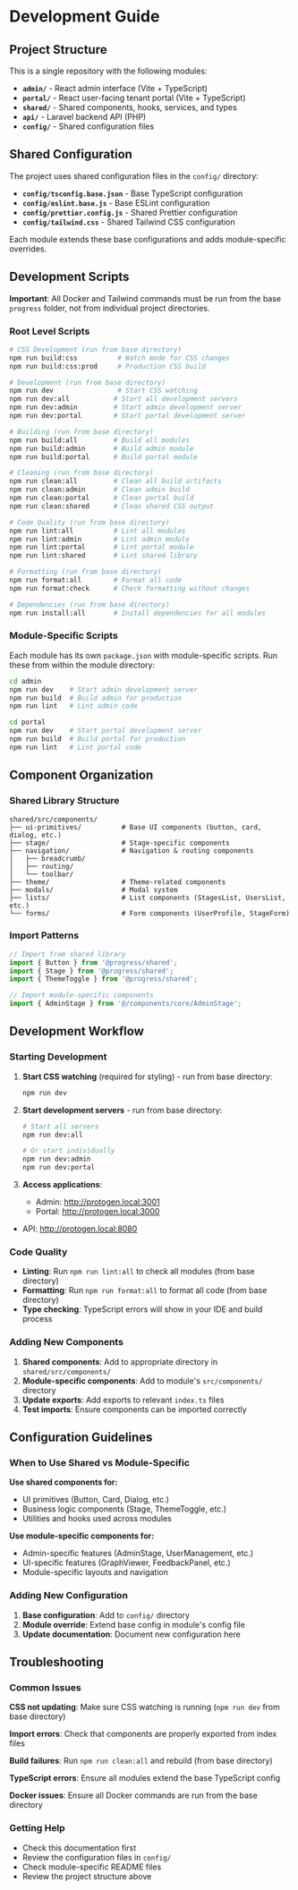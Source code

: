 # Development Guide

## Project Structure

This is a single repository with the following modules:

- **`admin/`** - React admin interface (Vite + TypeScript)
- **`portal/`** - React user-facing tenant portal (Vite + TypeScript) 
- **`shared/`** - Shared components, hooks, services, and types
- **`api/`** - Laravel backend API (PHP)
- **`config/`** - Shared configuration files

## Shared Configuration

The project uses shared configuration files in the `config/` directory:

- **`config/tsconfig.base.json`** - Base TypeScript configuration
- **`config/eslint.base.js`** - Base ESLint configuration  
- **`config/prettier.config.js`** - Shared Prettier configuration
- **`config/tailwind.css`** - Shared Tailwind CSS configuration

Each module extends these base configurations and adds module-specific overrides.

## Development Scripts

**Important**: All Docker and Tailwind commands must be run from the base `progress` folder, not from individual project directories.

### Root Level Scripts

```bash
# CSS Development (run from base directory)
npm run build:css          # Watch mode for CSS changes
npm run build:css:prod     # Production CSS build

# Development (run from base directory)
npm run dev                # Start CSS watching
npm run dev:all           # Start all development servers
npm run dev:admin         # Start admin development server
npm run dev:portal        # Start portal development server

# Building (run from base directory)
npm run build:all         # Build all modules
npm run build:admin       # Build admin module
npm run build:portal      # Build portal module

# Cleaning (run from base directory)
npm run clean:all         # Clean all build artifacts
npm run clean:admin       # Clean admin build
npm run clean:portal      # Clean portal build
npm run clean:shared      # Clean shared CSS output

# Code Quality (run from base directory)
npm run lint:all          # Lint all modules
npm run lint:admin        # Lint admin module
npm run lint:portal       # Lint portal module
npm run lint:shared       # Lint shared library

# Formatting (run from base directory)
npm run format:all        # Format all code
npm run format:check      # Check formatting without changes

# Dependencies (run from base directory)
npm run install:all       # Install dependencies for all modules
```

### Module-Specific Scripts

Each module has its own `package.json` with module-specific scripts. Run these from within the module directory:

```bash
cd admin
npm run dev    # Start admin development server
npm run build  # Build admin for production
npm run lint   # Lint admin code

cd portal
npm run dev    # Start portal development server
npm run build  # Build portal for production
npm run lint   # Lint portal code
```

## Component Organization

### Shared Library Structure

```
shared/src/components/
├── ui-primitives/          # Base UI components (button, card, dialog, etc.)
├── stage/                  # Stage-specific components
├── navigation/             # Navigation & routing components
│   ├── breadcrumb/
│   ├── routing/
│   └── toolbar/
├── theme/                  # Theme-related components
├── modals/                 # Modal system
├── lists/                  # List components (StagesList, UsersList, etc.)
└── forms/                  # Form components (UserProfile, StageForm)
```

### Import Patterns

```typescript
// Import from shared library
import { Button } from '@progress/shared';
import { Stage } from '@progress/shared';
import { ThemeToggle } from '@progress/shared';

// Import module-specific components
import { AdminStage } from '@/components/core/AdminStage';
```

## Development Workflow

### Starting Development

1. **Start CSS watching** (required for styling) - run from base directory:
   ```bash
   npm run dev
   ```

2. **Start development servers** - run from base directory:
   ```bash
   # Start all servers
   npm run dev:all
   
   # Or start individually
   npm run dev:admin
   npm run dev:portal
   ```

3. **Access applications**:
   - Admin: http://protogen.local:3001
   - Portal: http://protogen.local:3000
- API: http://protogen.local:8080

### Code Quality

- **Linting**: Run `npm run lint:all` to check all modules (from base directory)
- **Formatting**: Run `npm run format:all` to format all code (from base directory)
- **Type checking**: TypeScript errors will show in your IDE and build process

### Adding New Components

1. **Shared components**: Add to appropriate directory in `shared/src/components/`
2. **Module-specific components**: Add to module's `src/components/` directory
3. **Update exports**: Add exports to relevant `index.ts` files
4. **Test imports**: Ensure components can be imported correctly

## Configuration Guidelines

### When to Use Shared vs Module-Specific

**Use shared components for:**
- UI primitives (Button, Card, Dialog, etc.)
- Business logic components (Stage, ThemeToggle, etc.)
- Utilities and hooks used across modules

**Use module-specific components for:**
- Admin-specific features (AdminStage, UserManagement, etc.)
- UI-specific features (GraphViewer, FeedbackPanel, etc.)
- Module-specific layouts and navigation

### Adding New Configuration

1. **Base configuration**: Add to `config/` directory
2. **Module override**: Extend base config in module's config file
3. **Update documentation**: Document new configuration here

## Troubleshooting

### Common Issues

**CSS not updating**: Make sure CSS watching is running (`npm run dev` from base directory)

**Import errors**: Check that components are properly exported from index files

**Build failures**: Run `npm run clean:all` and rebuild (from base directory)

**TypeScript errors**: Ensure all modules extend the base TypeScript config

**Docker issues**: Ensure all Docker commands are run from the base directory

### Getting Help

- Check this documentation first
- Review the configuration files in `config/`
- Check module-specific README files
- Review the project structure above
